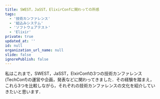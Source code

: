 ```yaml
---
title: SWEST，JaSST，ElixirConfに関わっての所感
tags:
  - '技術カンファレンス'
  - '組込みシステム'
  - 'ソフトウェアテスト'
  - 'Elixir'
private: true
updated_at: ''
id: null
organization_url_name: null
slide: false
ignorePublish: false
---
```

私はこれまで，SWEST，JaSST，ElxirConfの3つの技術カンファレンス(TechConf)の運営や企画，発表などに関わってきました．その経験を踏まえ，これら3つを比較しながら，それぞれの技術カンファレンスの文化を紹介していきたいと思います．

